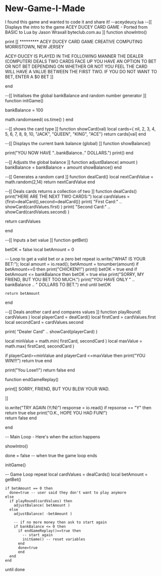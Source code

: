 # New-Game-I-Made
I found this game and wanted to code it and share it!
--aceydeucy.lua
--[[
  Displays the intro to the game
  ACEY DUCEY CARD GAME - Ported from BASIC to Lua
  by Jason Wraxall 
  byteclub.com.au
]]
function showIntro()
  
  print [[
********* ACEY DUCEY CARD GAME
CREATIVE COMPUTING  MORRISTOWN, NEW JERSEY

ACEY-DUCEY IS PLAYED IN THE FOLLOWING MANNER
THE DEALER (COMPUTER) DEALS TWO CARDS FACE UP
YOU HAVE AN OPTION TO BET OR NOT BET DEPENDING
ON WHETHER OR NOT YOU FEEL THE CARD WILL HAVE
A VALUE BETWEEN THE FIRST TWO.
IF YOU DO NOT WANT TO BET, ENTER A $0 BET
]]

end

--[[
  Initialises the global bankBalance and random number generator
]]
function initGame()
  
 bankBalance = 100
 
 math.randomseed( os.time() )
end

--[[
  shows the card type
]]
function showCard(val)
  local cards={ nil, 2, 3, 4, 5, 6, 7, 8, 9, 10, "JACK", "QUEEN", "KING", "ACE"} 
  return cards[val]
  end
    
--[[
  Displays the current bank balance (global)
]]
function showBalance()
  
print("YOU NOW HAVE "..bankBalance.." DOLLARS.")
print()
end

--[[
  Adjusts the global balance
]]
function adjustBalance( amount )
  bankBalance = bankBalance + amount
  showBalance()
end  

--[[
  Generates a random card
]]
function dealCard()
  local nextCardValue = math.random(2,14)
  return nextCardValue
  end

--[[
  Deals cards returns a collection of two
]]
function dealCards()
 print("HERE ARE THE NEXT TWO CARDS:")
 local cardValues = {first=dealCard(),second=dealCard()}
 print( "First Card:" .. showCard(cardValues.first) )
 print( "Second Card:" .. showCard(cardValues.second) )  

return cardValues

end

--[[
  Inputs a bet value
]]
function getBet()

  betOK = false
  local betAmount = 0
  
  -- Loop to get a valid bet or a zero bet
  repeat
  io.write("WHAT IS YOUR BET:");
  local amount = io.read();
  betAmount = tonumber(amount)
  if betAmount==0 then
    print("CHICKEN!!")
    print()
    betOK = true
  end
  if betAmount <= bankBalance then
      betOK = true
    else
      print("SORRY, MY FRIEND, BUT YOU BET TOO MUCH.")
      print("YOU HAVE ONLY " .. bankBalance .. " DOLLARS TO BET.")
    end
  until betOK
    
    return betAmount
end

--[[
  Deals another card and compares values
]]
function playRound( cardValues )
  local playerCard = dealCard()
  local firstCard = cardValues.first 
  local secondCard = cardValues.second 

  print( "Dealer Card" .. showCard(playerCard) )  
  
  local minValue = math.min( firstCard, secondCard )
  local maxValue = math.max( firstCard, secondCard )
  
  if playerCard>=minValue and playerCard <=maxValue then
    print("YOU WIN!!!")
    return true
  end
  
  print("You Lose!!")
  return false
end


function endGameReplay()
  
  print[[
  SORRY, FRIEND, BUT YOU BLEW YOUR WAD.
  
  ]]
  
  io.write("TRY AGAIN (Y/N)")
  response = io.read()
  if repsonse == "Y" then
    return true
  else
    print("O.K., HOPE YOU HAD FUN!")  
    return false
  end

end

-- Main Loop - Here's when the action happens

showIntro()
  
done = false -- when true the game loop ends

initGame()

-- Game Loop
repeat
    local cardValues = dealCards()
    local betAmount = getBet()
    
    if betAmount == 0 then
      done=true -- user said they don't want to play anymore
    else
      if playRound(cardValues) then
        adjustBalance( betAmount )
      else
        adjustBalance( -betAmount )
      
        -- if no more money then ask to start again
        if bankBalance <= 0 then
          if endGameReplay()==true then
            -- start again
            initGame() -- reset variables
          end
          done=true
          end
      end
    end
  until done
